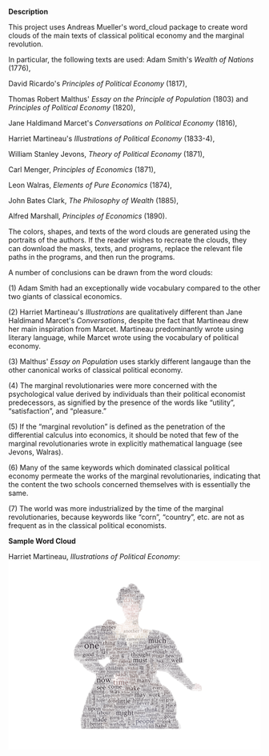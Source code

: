 **Description**

This project uses Andreas Mueller's word_cloud package to create word clouds of the main texts of classical political economy and the marginal revolution.

In particular, the following texts are used:
  Adam Smith's _Wealth of Nations_ (1776),
  
  David Ricardo's _Principles of Political Economy_ (1817),
  
  Thomas Robert Malthus' _Essay on the Principle of Population_ (1803) and _Principles of Political Economy_ (1820),
  
  Jane Haldimand Marcet's _Conversations on Political Economy_ (1816),
  
  Harriet Martineau's _Illustrations of Political Economy_ (1833-4),
  
  William Stanley Jevons, _Theory of Political Economy_ (1871),
  
  Carl Menger, _Principles of Economics_ (1871),
  
  Leon Walras, _Elements of Pure Economics_ (1874),
  
  John Bates Clark, _The Philosophy of Wealth_ (1885),
  
  Alfred Marshall, _Principles of Economics_ (1890).

The colors, shapes, and texts of the word clouds are generated using the portraits of the authors. If the reader wishes to recreate the clouds, they can download the masks, texts, and programs, replace the relevant file paths in the programs, and then run the programs.

A number of conclusions can be drawn from the word clouds:

(1) Adam Smith had an exceptionally wide vocabulary compared to the other two giants of classical economics.

(2) Harriet Martineau's _Illustrations_ are qualitatively different than Jane Haldimand Marcet's _Conversations_, despite the fact that Martineau drew her main inspiration from Marcet. Martineau predominantly wrote using literary language, while Marcet wrote using the vocabulary of political economy.

(3) Malthus' _Essay on Population_ uses starkly different langauge than the other canonical works of classical political economy.

(4) The marginal revolutionaries were more concerned with the psychological value derived by individuals than their political economist predecessors, as signified by the presence of the words like “utility”, “satisfaction”, and “pleasure.”

(5)  If the “marginal revolution” is defined as the penetration of the differential calculus into economics, it should be noted that few of the marginal revolutionaries wrote in explicitly mathematical language (see Jevons, Walras).

(6) Many of the same keywords which dominated classical political economy permeate the works of the marginal revolutionaries, indicating that the content the two schools concerned themselves with is essentially the same.

(7) The world was more industrialized by the time of the marginal revolutionaries, because keywords like “corn”, “country”, etc. are not as frequent as in the classical political economists.


**Sample Word Cloud**

Harriet Martineau, _Illustrations of Political Economy_:
![alt_text](https://raw.githubusercontent.com/chrissimmerman/Political-Economy-Word-Clouds/main/clouds/martineauCloudWhite.png)
